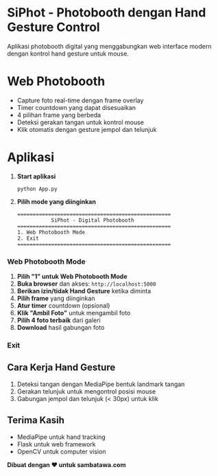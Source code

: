 # SiPhot - Photobooth dengan Hand Gesture Control
Aplikasi photobooth digital yang menggabungkan web interface modern dengan kontrol hand gesture untuk mouse.

# Web Photobooth
- Capture foto real-time dengan frame overlay
- Timer countdown yang dapat disesuaikan
- 4 pilihan frame yang berbeda
- Deteksi gerakan tangan untuk kontrol mouse
- Klik otomatis dengan gesture jempol dan telunjuk

# Aplikasi

1. **Start aplikasi**
   ```
   python App.py
   ```
2. **Pilih mode yang diinginkan**
   ```
   ==================================================
              SiPhot - Digital Photobooth
   ==================================================
   1. Web Photobooth Mode
   2. Exit
   ==================================================
   ```

### Web Photobooth Mode
1. **Pilih "1" untuk Web Photobooth Mode**
2. **Buka browser** dan akses: `http://localhost:5000`
3. **Berikan izin/tidak Hand Gesture** ketika diminta
4. **Pilih frame** yang diinginkan
5. **Atur timer** countdown (opsional)
6. **Klik "Ambil Foto"** untuk mengambil foto
7. **Pilih 4 foto terbaik** dari galeri
8. **Download** hasil gabungan foto
### Exit

## Cara Kerja Hand Gesture
1. Deteksi tangan dengan MediaPipe bentuk landmark tangan
2. Gerakan telunjuk untuk mengontrol posisi mouse
3. Gabungan jempol dan telunjuk (< 30px) untuk klik
## Terima Kasih
- MediaPipe untuk hand tracking
- Flask untuk web framework
- OpenCV untuk computer vision

**Dibuat dengan ❤️ untuk sambatawa.com**
